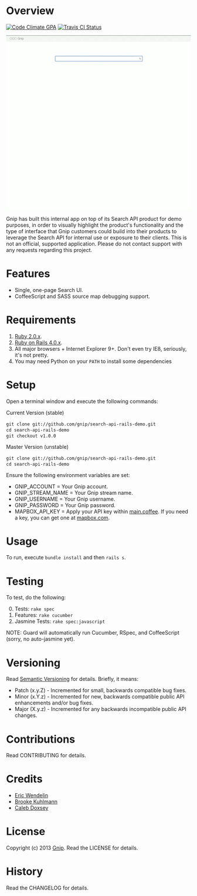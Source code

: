 # Overview

[![Code Climate GPA](https://codeclimate.com/github/gnip/search-api-rails-demo.png)](https://codeclimate.com/github/gnip/search-api-rails-demo)
[![Travis CI Status](https://secure.travis-ci.org/gnip/search-api-rails-demo.png)](http://travis-ci.org/gnip/search-api-rails-demo)

![Gnip Search Demo](search-demo.gif)

Gnip has built this internal app on top of its Search API product for demo purposes,
in order to visually highlight the product's functionality and the type of interface
that Gnip customers could build into their products to leverage the Search API for
internal use or exposure to their clients. This is not an official, supported application.
Please do not contact support with any requests regarding this project.

# Features

* Single, one-page Search UI.
* CoffeeScript and SASS source map debugging support.

# Requirements

1. [Ruby 2.0.x](http://www.ruby-lang.org).
2. [Ruby on Rails 4.0.x](http://rubyonrails.org).
3. All major browsers + Internet Explorer 9+. Don't even try IE8, seriously, it's not pretty.
4. You may need Python on your `PATH` to install some dependencies

# Setup

Open a terminal window and execute the following commands:

Current Version (stable)

    git clone git://github.com/gnip/search-api-rails-demo.git
    cd search-api-rails-demo
    git checkout v1.0.0

Master Version (unstable)

    git clone git://github.com/gnip/search-api-rails-demo.git
    cd search-api-rails-demo

Ensure the following environment variables are set:

* GNIP_ACCOUNT = Your Gnip account.
* GNIP_STREAM_NAME = Your Gnip stream name.
* GNIP_USERNAME = Your Gnip username.
* GNIP_PASSWORD = Your Gnip password.
* MAPBOX_API_KEY = Apply your API key within [main.coffee](app/assets/javascripts/main.coffee).
  If you need a key, you can get one at [mapbox.com](http://www.mapbox.com).

# Usage

To run, execute `bundle install` and then `rails s`.

# Testing

To test, do the following:

0. Tests: `rake spec`
0. Features: `rake cucumber`
0. Jasmine Tests: `rake spec:javascript`

NOTE: Guard will automatically run Cucumber, RSpec, and CoffeeScript (sorry, no auto-jasmine yet).

# Versioning

Read [Semantic Versioning](http://semver.org) for details. Briefly, it means:

* Patch (x.y.Z) - Incremented for small, backwards compatible bug fixes.
* Minor (x.Y.z) - Incremented for new, backwards compatible public API enhancements and/or bug fixes.
* Major (X.y.z) - Incremented for any backwards incompatible public API changes.

# Contributions

Read CONTRIBUTING for details.

# Credits

* [Eric Wendelin](https://github.com/eriwen)
* [Brooke Kuhlmann](https://github.com/bkuhlmann)
* [Caleb Doxsey](https://github.com/calebdoxsey)

# License

Copyright (c) 2013 [Gnip](http://gnip.com).
Read the LICENSE for details.

# History

Read the CHANGELOG for details.
